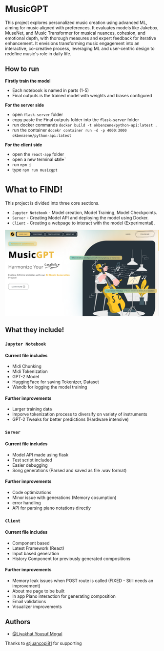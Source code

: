 # MusicGPT

This project explores personalized music creation using advanced ML, aiming for music aligned with preferences. It evaluates models like Jukebox, MuseNet, and Music Transformer for musical nuances, cohesion, and emotional depth, with thorough measures and expert feedback for iterative enhancement. It envisions transforming music engagement into an interactive, co-creative process, leveraging ML and user-centric design to redefine music's role in daily life.

## How to run
**Firstly train the model**
* Each notebook is named in parts (1-5)
* Final outputs is the trained model with weights and biases configured

**For the server side**
* open `flask-server` folder
* copy paste the Final outputs folder into the `flask-server` folder
* run docker commands `docker build -t okbenzene/python-api:latest .`
* run the container `docekr container run -d -p 4000:3000 okbenzene/python-api:latest`

**For the client side**
* open the `react-app` folder
* open a new terminal **ctrl+`** 
* run `npm i`
* type `npm run musicgpt`


# What to FIND!
This project is divided into three core sections.

* `Jupyter Notebook` - Model creation, Model Training, Model Checkpoints.
* `Server` - Creating Model API and deploying the model using Docker.
* `Client` - Creating a webpage to interact with the model (Experimental).

![website](https://github.com/OKBenzene02/MusicGPT/blob/main/assets/1.png)

## What they include!
### `Jupyter Notebook`
####  Current file includes
- Midi Chunking
- Midi Tokenization
- GPT-2 Model
- HuggingFace for saving Tokenizer, Dataset
- Wandb for logging the model training

#### Further improvements
- Larger training data
- Imporve tokenization process to diversify on variety of instruments
- GPT-2 Tweaks for better predictions (Hardware intensive)

### `Server`
####  Current file includes
- Model API made using flask
- Test script included
- Easier debugging
- Song generations (Parsed and saved as file .wav format)

#### Further improvements
- Code optimizations
- Minor issue with generations (Memory cosumption)
- error handling
- API for parsing piano notations directly

### `Client`
####  Current file includes
- Component based
- Latest Framework (React)
- Input based generation
- History Component for previously generated compositions

#### Further improvements
- Memory leak issues when POST route is called (FIXED - Still needs an improvement)
- About me page to be built
- In app Piano interaction for generating composition
- Email validations 
- Visualizer improvements

## Authors
- [@Liyakhat Yousuf Mogal](https://www.linkedin.com/in/liyakhat-yousuf-mogal-54b506221/)

Thanks to [@juancopi81](https://github.com/juancopi81) for supporting
